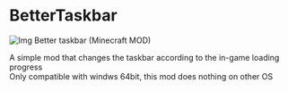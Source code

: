 # BetterTaskbar
![Img](https://cdn.discordapp.com/attachments/358878159615164416/966919116151734312/logo.png)
Better taskbar (Minecraft MOD)

A simple mod that changes the taskbar according to the in-game loading progress  
Only compatible with windws 64bit, this mod does nothing on other OS
